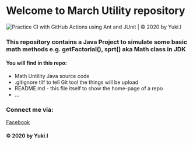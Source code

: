 # Welcome to March Utility repository
![Practice CI with GitHub Actions using Ant and JUnit | © 2020 by Yuki.I](https://github.com/EOI-YukiI/math-util/workflows/Practice%20CI%20with%20GitHub%20Actions%20using%20Ant%20and%20JUnit%20%7C%20%C2%A9%202020%20by%20Yuki.I/badge.svg)

### This repository contains a Java Project to simulate some basic math methods e.g. getFactorial(), sprt() aka Math class in JDK

#### You will find in this repo:
* Math Untility Java source code
* .gitignore tilf to tell Git tool the things will be upload
* README.md - this file itself to show the home-page of a repo
* ...

### Connect me via:
[Facebook](https://www.facebook.com/eoi.yuki.i)

#### © 2020 by Yuki.I
